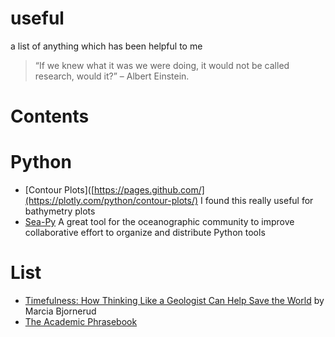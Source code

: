 # useful
a list of anything which has been helpful to me
> “If we knew what it was we were doing, it would not be called research, would it?”
 – Albert Einstein.



# Contents


# Python

- [Contour Plots]([https://pages.github.com/](https://plotly.com/python/contour-plots/) I found this really useful for bathymetry plots
- [Sea-Py](https://pyoceans.github.io/sea-py/) A great tool for the oceanographic community to improve collaborative effort to organize and distribute Python tools


# List


- [Timefulness: How Thinking Like a Geologist Can Help Save the World](https://www.jstor.org/stable/j.ctvc772cs) by Marcia Bjornerud
- [The Academic Phrasebook](https://www.phrasebank.manchester.ac.uk/)
